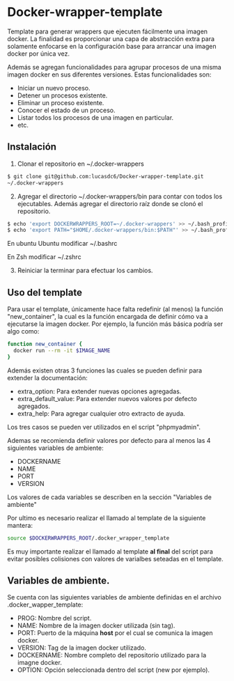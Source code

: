 # Docker-wrapper-template

Template para generar wrappers que ejecuten fácilmente una imagen docker.
La finalidad es proporcionar una capa de abstracción extra para solamente
enfocarse en la configuración base para arrancar una imagen docker por única
vez.

Además se agregan funcionalidades para agrupar procesos de una misma imagen
docker en sus diferentes versiones.
Estas funcionalidades son:
  * Iniciar un nuevo proceso.
  * Detener un procesos existente.
  * Eliminar un proceso existente.
  * Conocer el estado de un proceso.
  * Listar todos los procesos de una imagen en particular.
  * etc.

## Instalación

1. Clonar el repositorio en ~/.docker-wrappers
```bash
$ git clone git@github.com:lucasdc6/Docker-wrapper-template.git
~/.docker-wrappers
```

2. Agregar el directorio ~/.docker-wrappers/bin para contar con todos los ejecutables.
Además agregar el directorio raíz donde se clonó el repositorio.
```bash
$ echo 'export DOCKERWRAPPERS_ROOT=~/.docker-wrappers' >> ~/.bash_profile
$ echo 'export PATH="$HOME/.docker-wrappers/bin:$PATH"' >> ~/.bash_profile
```

En ubuntu Ubuntu modificar ~/.bashrc

En Zsh modificar ~/.zshrc

3. Reiniciar la terminar para efectuar los cambios.

## Uso del template

Para usar el template, únicamente hace falta redefinir (al menos) la función
"new_container", la cual es la función encargada de definir cómo va a ejecutarse
la imagen docker. Por ejemplo, la función más básica podría ser algo como:

```bash
function new_container {
  docker run --rm -it $IMAGE_NAME
}
```

Además existen otras 3 funciones las cuales se pueden definir para extender la
documentación:

  * extra_option: Para extender nuevas opciones agregadas.
  * extra_default_value: Para extender nuevos valores por defecto agregados.
  * extra_help: Para agregar cualquier otro extracto de ayuda.

Los tres casos se pueden ver utilizados en el script "phpmyadmin".

Ademas se recomienda definir valores por defecto para al menos las 4 siguientes
variables de ambiente:
  * DOCKERNAME
  * NAME
  * PORT
  * VERSION

Los valores de cada variables se describen en la sección "Variables de ambiente"

Por ultimo es necesario realizar el llamado al template de la siguiente mantera:

```bash
source $DOCKERWRAPPERS_ROOT/.docker_wrapper_template
```

Es muy importante realizar el llamado al template **al final** del script para
evitar posibles colisiones con valores de varialbes seteadas en el template.

## Variables de ambiente.

Se cuenta con las siguientes variables de ambiente definidas en el archivo
.docker_wapper_template:

  * PROG: Nombre del script.
  * NAME: Nombre de la imagen docker utilizada (sin tag).
  * PORT: Puerto de la máquina **host** por el cual se comunica la imagen docker.
  * VERSION: Tag de la imagen docker utilizado.
  * DOCKERNAME: Nombre completo del repositorio utilizado para la imagne docker.
  * OPTION: Opción seleccionada dentro del script (new por ejemplo).
